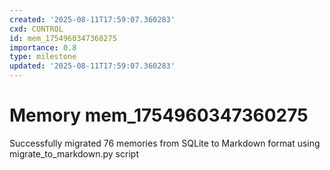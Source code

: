 ```yaml
---
created: '2025-08-11T17:59:07.360283'
cxd: CONTROL
id: mem_1754960347360275
importance: 0.8
type: milestone
updated: '2025-08-11T17:59:07.360283'
---
```


# Memory mem_1754960347360275

Successfully migrated 76 memories from SQLite to Markdown format using migrate_to_markdown.py script
